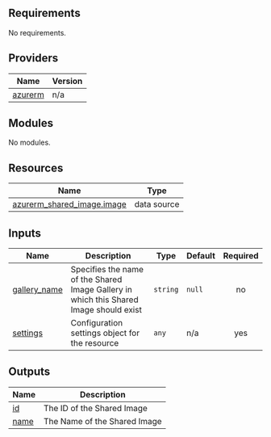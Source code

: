 <!-- BEGIN_TF_DOCS -->
## Requirements

No requirements.

## Providers

| Name | Version |
|------|---------|
| <a name="provider_azurerm"></a> [azurerm](#provider\_azurerm) | n/a |

## Modules

No modules.

## Resources

| Name | Type |
|------|------|
| [azurerm_shared_image.image](https://registry.terraform.io/providers/hashicorp/azurerm/latest/docs/data-sources/shared_image) | data source |

## Inputs

| Name | Description | Type | Default | Required |
|------|-------------|------|---------|:--------:|
| <a name="input_gallery_name"></a> [gallery\_name](#input\_gallery\_name) | Specifies the name of the Shared Image Gallery in which this Shared Image should exist | `string` | `null` | no |
| <a name="input_settings"></a> [settings](#input\_settings) | Configuration settings object for the resource | `any` | n/a | yes |

## Outputs

| Name | Description |
|------|-------------|
| <a name="output_id"></a> [id](#output\_id) | The ID of the Shared Image |
| <a name="output_name"></a> [name](#output\_name) | The Name of the Shared Image |
<!-- END_TF_DOCS -->